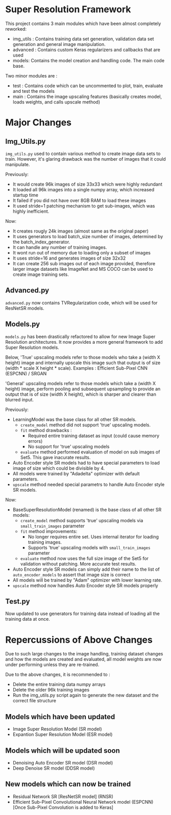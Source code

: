 # Super Resolution Framework

This project contains 3 main modules which have been almost completely reworked:
- img_utils : Contains training data set generation, validation data set generation and general image manipulation.
- advanced : Contains custom Keras regularizers and callbacks that are used 
- models: Contains the model creation and handling code. The main code base.

Two minor modules are :
- test : Contains code which can be uncommented to plot, train, evaluate and test the models
- main : Contains the image upscaling features (basically creates model, loads weights, and calls upscale method)

# Major Changes

## Img_Utils.py
`img_utils.py` used to contain various method to create image data sets to train. However, it's glaring drawback was the number of images that it could manipulate. 

Previously:
- It would create 96k images of size 33x33 which were highly redundant
- It loaded all 96k images into a single numpy array, which increased startup time
- It failed if you did not have over 8GB RAM to load these images
- It used stride=1 patching mechanism to get sub-images, which was highly inefficient.

Now:
- It creates rougly 24k images (almost same as the original paper)
- It uses generators to load batch_size number of images, determined by the batch_index_generator. 
- It can handle any number of training images.
- It wont run out of memory due to loading only a subset of images
- It uses stride=16 and generates images of size 32x32
- It can create 256 sub images out of each image provided, therefore larger image datasets like ImageNet and MS COCO can be used to create image training sets.

## Advanced.py
`advanced.py` now contains TVRegularization code, which will be used for ResNetSR models.

## Models.py
`models.py` has been drastically refactored to allow for new Image Super Resolution architectures. It now provides a more general framework to add Super Resolution models.

Below, 'True' upscaling models refer to those models who take a (width X height) image and internally upscale this image such that output is of size (width * scale X height * scale). Examples : Efficient Sub-Pixel CNN (ESPCNN) / SRGAN

'General' upscaling models refer to those models which take a (width X height) image, perform pooling and subsequent upsampling to provide an output that is of size (width X height), which is sharper and clearer than blurred input.

Previously:
- LearningModel was the base class for all other SR models.
  - `create_model` method did not support 'true' upscaling models.
  - `fit` method drawbacks :<br>
    - Required entire training dataset as input (could cause memory errors)
    - No support for 'true' upscaling models
  - `evaluate` method performed evaluation of model on sub images of Set5. This gave inacurate results.
- Auto Encoder style SR models had to have special parameters to load image of size which could be divisible by 4.
- All models were trained by "Adadelta" optimizer with default parameters.
- `upscale` method needed special parametrs to handle Auto Encoder style SR models.

Now:
- BaseSuperResolutionModel (renamed) is the base class of all other SR models:
  - `create_model` method supports 'true' upscaling models via `small_train_images` parameter
  - `fit` method improvements: <br>
    - No longer requires entire set. Uses internal iterator for loading training images.
    - Supports 'true' upscaling models with `small_train_images` parameter
  - `evaluate` method now uses the full size image of the Set5 for validation without patching. More accurate test results.
- Auto Encoder style SR models can simply add their name to the list of `auto_encoder_models` to assert that image size is correct
- All models will be trained by "Adam" optimizer with lower learning rate.
- `upscale` method now handles Auto Encoder style SR models properly
  
## Test.py
Now updated to use generators for training data instead of loading all the training data at once.

# Repercussions of Above Changes
Due to such large changes to the image handling, training dataset changes and how the models are created and evaluated, all model weights are now under performing unless they are re-trained.

Due to the above changes, it is recommended to :
- Delete the entire training data numpy arrays 
- Delete the older 96k training images
- Run the img_utils.py script again to generate the new dataset and the correct file structure

## Models which have been updated
- Image Super Resolution Model (SR model)
- Expantion Super Resolution Model (ESR model)

## Models which will be updated soon
- Denoising Auto Encoder SR model (DSR model)
- Deep Denoise SR model (DDSR model)

## New models which can now be trained 
- Residual Network SR [ResNetSR model] (RNSR)
- Efficient Sub-Pixel Convolutional Neural Network model (ESPCNN) [Once Sub-Pixel Convolution is added to Keras]


